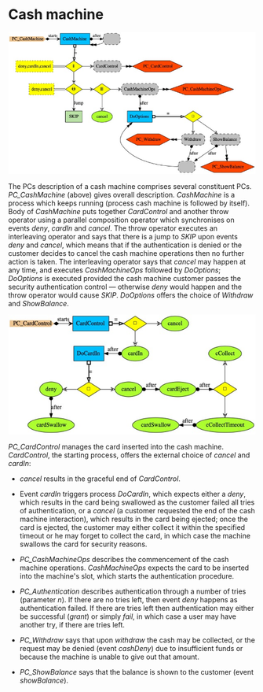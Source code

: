 # Cash machine

<img src="PC_CashMachine.jpg" alt="PC_CashMachine">

The PCs description of a cash machine comprises several constituent PCs. <i>PC_CashMachine</i> (above) gives overall description. <i>CashMachine</i> is a process which keeps running (process cash machine is followed by itself). Body of <i>CashMachine</i> puts together <i>CardControl</i> and another throw operator
using a parallel composition operator which synchronises on events <i>deny</i>, <i>cardIn</i> and <i>cancel</i>. The throw operator executes an interleaving operator and says that there is a jump to <i>SKIP</i> upon events <i>deny</i> and <i>cancel</i>, which means that if the authentication is denied or the customer decides to cancel the cash machine operations then no further action is taken. The interleaving operator says that <i>cancel</i> may happen at any time, and executes <i>CashMachineOps</i> followed by <i>DoOptions</i>;  <i>DoOptions</i> is executed provided the cash machine customer passes the security  authentication control &mdash; otherwise <i>deny</i>  would happen and the throw operator would cause <i>SKIP</i>. <i>DoOptions</i> offers the choice of <i>Withdraw</i> and <i>ShowBalance</i>.

<img src="PC_CardControl.jpg" alt="PC_CardControl">

<i>PC_CardControl</i> manages the card inserted into the cash machine. <i>CardControl</i>, the starting process, offers the external choice of <i>cancel</i> and <i>cardIn</i>:
* <i>cancel</i> results in the graceful end of <i>CardControl</i>.
* Event <i>cardIn</i> triggers process <i>DoCardIn</i>, which expects either a <i>deny</i>, which results in the card being swallowed as the customer failed all tries of authentication, or a <i>cancel</i> (a customer requested the end of the cash machine interaction), which results in the card being ejected; once the card is ejected, the customer may either collect it within the specified timeout or he may forget to collect the card, in which case the machine swallows the card for security reasons.

* <i>PC_CashMachineOps</i> describes the commencement of the cash machine operations. <i>CashMachineOps</i> expects the card to be inserted into the machine's slot, which starts the authentication procedure.
* <i>PC_Authentication</i> describes authentication through a number of tries (parameter <i>n</i>).
If there are no tries left, then event <i>deny</i> happens as authentication failed. If there are tries left then authentication may either be successful (<i>grant</i>) or simply <i>fail</i>, in which case a user may have another try, if there are tries left.
* <i>PC_Withdraw</i> says that upon <i>withdraw</i> the cash may be collected, or the request may be denied (event <i>cashDeny</i>) due to insufficient funds or because the machine is unable to give out that amount.
* <i>PC_ShowBalance</i> says that the balance is shown to the customer (event <i>showBalance</i>).
